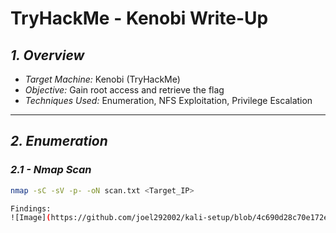 # TryHackMe - Kenobi Write-Up

## *1. Overview*
- *Target Machine:* Kenobi (TryHackMe)
- *Objective:* Gain root access and retrieve the flag
- *Techniques Used:* Enumeration, NFS Exploitation, Privilege Escalation

---

## *2. Enumeration*
### *2.1 - Nmap Scan*
```bash
nmap -sC -sV -p- -oN scan.txt <Target_IP>

Findings:
![Image](https://github.com/joel292002/kali-setup/blob/4c690d28c70e172e6b95219890205da1afa86583/WhatsApp%20Image%202025-04-01%20at%209.18.16%20PM.jpeg)
